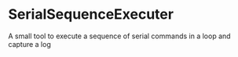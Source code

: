 # SerialSequenceExecuter
A small tool to execute a sequence of serial commands in a loop and capture a log
